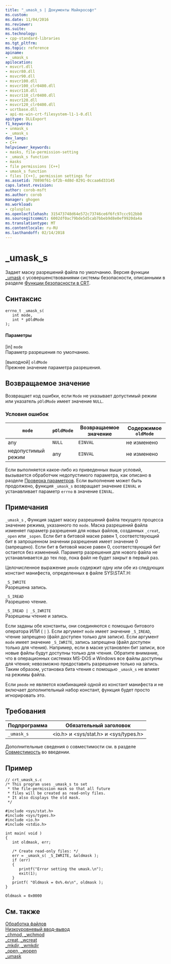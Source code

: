 ```yaml
---
title: "_umask_s | Документы Майкрософт"
ms.custom: 
ms.date: 11/04/2016
ms.reviewer: 
ms.suite: 
ms.technology:
- cpp-standard-libraries
ms.tgt_pltfrm: 
ms.topic: reference
apiname:
- _umask_s
apilocation:
- msvcrt.dll
- msvcr80.dll
- msvcr90.dll
- msvcr100.dll
- msvcr100_clr0400.dll
- msvcr110.dll
- msvcr110_clr0400.dll
- msvcr120.dll
- msvcr120_clr0400.dll
- ucrtbase.dll
- api-ms-win-crt-filesystem-l1-1-0.dll
apitype: DLLExport
f1_keywords:
- unmask_s
- _umask_s
dev_langs:
- C++
helpviewer_keywords:
- masks, file-permission-setting
- _umask_s function
- masks
- file permissions [C++]
- umask_s function
- files [C++], permission settings for
ms.assetid: 70898f61-bf2b-4d8d-8291-0ccaa6d33145
caps.latest.revision: 
author: corob-msft
ms.author: corob
manager: ghogen
ms.workload:
- cplusplus
ms.openlocfilehash: 315473748d64e572c73746ce6f6fc97ccc912bb0
ms.sourcegitcommit: 6002df0ac79bde5d5cab7bbeb9d8e0ef9920da4a
ms.translationtype: MT
ms.contentlocale: ru-RU
ms.lasthandoff: 02/14/2018
---
```

# <a name="umasks"></a>_umask_s
Задает маску разрешений файла по умолчанию. Версия функции [_umask](../../c-runtime-library/reference/umask.md) с усовершенствованиями системы безопасности, описанными в разделе [Функции безопасности в CRT](../../c-runtime-library/security-features-in-the-crt.md).  
  
## <a name="syntax"></a>Синтаксис  
  
```  
errno_t _umask_s(  
   int mode,  
   int * pOldMode  
);  
```  
  
#### <a name="parameters"></a>Параметры  
 [in] `mode`  
 Параметр разрешения по умолчанию.  
  
 [выходной] `oldMode`  
 Прежнее значение параметра разрешения.  
  
## <a name="return-value"></a>Возвращаемое значение  
 Возвращает код ошибки, если `Mode` не указывает допустимый режим или указатель `pOldMode` имеет значение `NULL`.  
  
### <a name="error-conditions"></a>Условия ошибок  
  
|`mode`|`pOldMode`|**Возвращаемое значение**|**Содержимое** `oldMode`|  
|------------|----------------|----------------------|--------------------------------|  
|any|`NULL`|`EINVAL`|не изменено|  
|недопустимый режим|any|`EINVAL`|не изменено|  
  
 Если выполняется какое-либо из приведенных выше условий, вызывается обработчик недопустимого параметра, как описано в разделе [Проверка параметров](../../c-runtime-library/parameter-validation.md). Если выполнение может быть продолжено, функция `_umask_s` возвращает значение `EINVAL` и устанавливает параметр `errno` в значение `EINVAL`.  
  
## <a name="remarks"></a>Примечания  
 `_umask_s` , Функция задает маску разрешений файла текущего процесса значение режима, указанного по `mode`. Маска разрешений файла изменяет параметр разрешения для новых файлов, созданных `_creat`, `_open` или `_sopen`. Если бит в битовой маске равен 1, соответствующий бит в запрошенном значении разрешения имеет значение 0 (запрещено). Если бит в битовой маске равен 0, соответствующий бит остается без изменений. Параметр разрешения для нового файла не устанавливается до тех пор, пока файл не будет закрыт в первый раз.  
  
 Целочисленное выражение `pmode` содержит одну или обе из следующих констант манифеста, определенных в файле SYS\STAT.H:  
  
 `_S_IWRITE`  
 Разрешена запись.  
  
 `_S_IREAD`  
 Разрешено чтение.  
  
 `_S_IREAD | _S_IWRITE`  
 Разрешены чтение и запись.  
  
 Если заданы обе константы, они соединяются с помощью битового оператора ИЛИ ( `|` ). Если аргумент `mode` имеет значение `_S_IREAD`, чтение запрещено (файл доступен только для записи). Если аргумент `mode` имеет значение `_S_IWRITE`, запись запрещена (файл доступен только для чтения). Например, если в маске установлен бит записи, все новые файлы будут доступны только для чтения. Обратите внимание, что в операционных системах MS-DOS и Windows все файлы доступны для чтения; невозможно предоставить разрешение только на запись. Таким образом, установка бита чтения с помощью `_umask_s` не влияет на режимы файла.  
  
 Если `pmode` не является комбинацией одной из констант манифеста и не включает дополнительный набор констант, функция будет просто игнорировать это.  
  
## <a name="requirements"></a>Требования  
  
|Подпрограмма|Обязательный заголовок|  
|-------------|---------------------|  
|`_umask_s`|\<io.h> и \<sys/stat.h> и \<sys/types.h>|  
  
 Дополнительные сведения о совместимости см. в разделе [Совместимость](../../c-runtime-library/compatibility.md) во введении.  
  
## <a name="example"></a>Пример  
  
```  
// crt_umask_s.c  
/* This program uses _umask_s to set  
 * the file-permission mask so that all future  
 * files will be created as read-only files.  
 * It also displays the old mask.  
 */  
  
#include <sys/stat.h>  
#include <sys/types.h>  
#include <io.h>  
#include <stdio.h>  
  
int main( void )  
{  
   int oldmask, err;  
  
   /* Create read-only files: */  
   err = _umask_s( _S_IWRITE, &oldmask );  
   if (err)  
   {  
      printf("Error setting the umask.\n");  
      exit(1);  
   }  
   printf( "Oldmask = 0x%.4x\n", oldmask );  
}  
```  
  
```Output  
Oldmask = 0x0000  
```  
  
## <a name="see-also"></a>См. также  
 [Обработка файлов](../../c-runtime-library/file-handling.md)   
 [Низкоуровневый ввод-вывод](../../c-runtime-library/low-level-i-o.md)   
 [_chmod, _wchmod](../../c-runtime-library/reference/chmod-wchmod.md)   
 [_creat, _wcreat](../../c-runtime-library/reference/creat-wcreat.md)   
 [_mkdir, _wmkdir](../../c-runtime-library/reference/mkdir-wmkdir.md)   
 [_open, _wopen](../../c-runtime-library/reference/open-wopen.md)   
 [_umask](../../c-runtime-library/reference/umask.md)